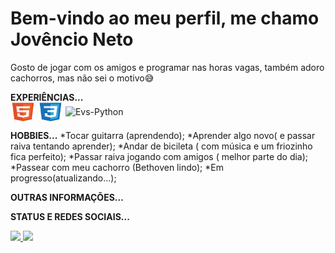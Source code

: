 # Bem-vindo ao meu perfil, me chamo Jovêncio Neto

Gosto de jogar com os amigos e programar nas horas vagas, também adoro cachorros, mas não sei o motivo😅

**EXPERIÊNCIAS...**<br>
<img align="center" alt="Evs-HTML" height="30" width="40" src="https://raw.githubusercontent.com/devicons/devicon/master/icons/html5/html5-original.svg">
  <img align="center" alt="Evs-CSS" height="30" width="40" src="https://raw.githubusercontent.com/devicons/devicon/master/icons/css3/css3-original.svg">
  <img align="center" alt="Evs-Python" height="35" width="35" src="https://i.imgur.com/w6HYuAI.png">

**HOBBIES...**
*Tocar guitarra (aprendendo);
*Aprender algo novo( e passar raiva tentando aprender);
*Andar de bicileta ( com música e um friozinho fica perfeito);
*Passar raiva jogando com amigos ( melhor parte do dia);
*Passear com meu cachorro (Bethoven lindo);
*Em progresso(atualizando...);

**OUTRAS INFORMAÇÕES...**

**STATUS E REDES SOCIAIS...**

 <div>
  <a href="https://github.com/JovencioNeto">
  <img height="150em" src="https://github-readme-stats.vercel.app/api?username=JovencioNeto&show_icons=true&theme=vue-dark&include_all_commits=true&count_private=true"/>
  <img height="150em" src="https://github-readme-stats.vercel.app/api/top-langs/?username=JovencioNeto&layout=compact&langs_count=7&theme=vue-dark"/>
 </div>
